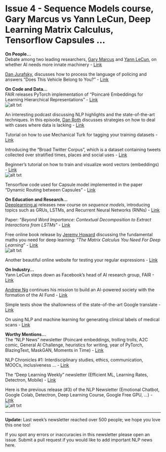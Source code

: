 # Issue 4 - Sequence Models course, Gary Marcus vs Yann LeCun, Deep Learning Matrix Calculus, Tensorflow Capsules …
**On People…**  
Debate among two leading researchers, [Gary Marcus](https://twitter.com/GaryMarcus) and [Yann LeCun](https://twitter.com/ylecun), on whether AI needs more innate machinery - [Link](https://www.youtube.com/watch?v=vdWPQ6iAkT4&index=82&t=6s&list=WL)

[Dan Jurafsky](https://twitter.com/jurafsky), discusses how to process the language of policing and answers “Does This Vehicle Belong to You?” - [Link](https://twitter.com/jurafsky)

**On Code and Data…**  
FAIR releases PyTorch implementation of “Poincaré Embeddings for Learning Hierarchical Representations” - [Link](https://github.com/facebookresearch/poincare-embeddings)  
![alt txt](https://github.com/omarsar/nlp_newsletter/blob/master/images/issue4/wn-nouns.jpg)

An interesting podcast discussing NLP highlights and the state-of-the-art techniques. In this episode, [Dan Roth](https://twitter.com/dannydanr) discusses strategies on how to deal with cases where data is lacking - [Link](https://soundcloud.com/nlp-highlights/48-incidental-supervision-moving-beyond-supervised-learning-with-dan-roth)

Tutorial on how to use Mechanical Turk for tagging your training datasets - [Link](https://towardsdatascience.com/training-and-visualising-word-vectors-2f946c6430f8)

Introducing the “Broad Twitter Corpus”, which is a dataset containing tweets collected over stratified times, places and social uses - [Link](https://github.com/GateNLP/broad_twitter_corpus)

Beginner’s tutorial on how to train and visualize word vectors (embeddings) - [Link](https://towardsdatascience.com/training-and-visualising-word-vectors-2f946c6430f8)  
![alt txt](https://github.com/omarsar/nlp_newsletter/blob/master/images/issue4/word2vec.gif)

Tensorflow code used for Capsule model implemented in the paper “Dynamic Routing between Capsules” - [Link](https://github.com/Sarasra/models/tree/master/research/capsules)

**On Education and Research…**  
[Deeplearning.ai](https://www.deeplearning.ai/) releases new course on *sequence models*, introducing topics such as GRUs, LSTMs, and Recurrent Neural Networks (RNNs) - [Link](https://www.coursera.org/learn/nlp-sequence-models)

Paper: “*Beyond Word Importance: Contextual Decomposition to Extract Interactions from LSTMs*” - [Link](https://arxiv.org/abs/1801.05453)

Free online book release by [Jeremy Howard](https://twitter.com/jeremyphoward) discussing the fundamental maths you need for deep learning: “*The Matrix Calculus You Need For Deep Learning*” - [Link](http://parrt.cs.usfca.edu/doc/matrix-calculus/index.html)  
![alt txt](https://github.com/omarsar/nlp_newsletter/blob/master/images/issue4/chain-rule.png)

Another beautiful online website for testing your regular expressions - [Link](https://regexper.com/)

**On Industry…**  
Yann LeCun steps down as Facebook’s head of AI research group, FAIR - [Link](https://qz.com/1186806/yann-lecun-is-stepping-down-as-facebooks-head-of-ai-research/?utm_campaign=Revue%20newsletter&utm_medium=Newsletter&utm_source=Deep%20Learning%20Weekly)

[Andrew Ng](https://twitter.com/AndrewYNg) continues his mission to build an AI-powered society with the formation of the AI Fund - [Link](https://medium.com/@andrewng/announcing-the-ai-fund-building-transformative-ai-companies-55c008663072)

Simple tests show the shallowness of the state-of-the-art Google translate - [Link](https://www.theatlantic.com/technology/archive/2018/01/the-shallowness-of-google-translate/551570/)

On using NLP and machine learning for generating clinical labels of medical scans - [Link](http://journalhealthcare.com/72/machine-learning-natural-language-processing-used-to-generate-clinical-labels-of-medical-scans/)

**Worthy Mentions…**  
The “NLP News” newsletter (Poincaré embeddings, trolling trolls, A2C comic, General AI Challenge, heuristics for writing, year of PyTorch, BlazingText, MaskGAN, Moments in Time) - [Link](http://newsletter.ruder.io/issues/nlp-news-poincare-embeddings-trolling-trolls-a2c-comic-general-ai-challenge-heuristics-for-writing-year-of-pytorch-blazingtext-maskgan-moments-in-time-92072)

NLP Chronicles #1: Interdisciplinary studies, ethics, communication, MOOCs, inclusiveness … - [Link](https://medium.com/dair-ai/nlp-chronicles-1-interdisciplinary-studies-ethics-communication-moocs-inclusiveness-80b398eefcfc)

The “Deep Learning Weekly” newsletter (Efficient ML, Learning Rates, Detectron, Mobile) - [Link](http://digest.deeplearningweekly.com/issues/deep-learning-weekly-issue-72-efficient-ml-learning-rates-detectron-mobilenets-v2-deepleague-faster-r-cnns-and-more-92658)

Here is the previous release (#3) of the NLP Newsletter (Emotional Chatbot, Google Colab, Detectron, Deep Learning Course, Google Free GPU, …) - [Link](https://medium.com/dair-ai/emotional-chatbot-detectron-deep-learning-course-google-free-gpu-8fc7867e6f1c)  
![alt txt](https://github.com/omarsar/nlp_newsletter/blob/master/images/issue4/colab-gpu.gif)

---
**Update:** Last week’s newsletter reached over 500 people; we hope you love this one too!  

If you spot any errors or inaccuracies in this newsletter please open an issue.
Submit a pull request if you would like to add important NLP news here.